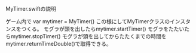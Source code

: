 MyTimer.swiftの説明

ゲーム内で
var mytimer = MyTimer()
この様にしてMyTimerクラスのインスタンスをつくる。
モグラが頭を出したらmytimer.startTimer()
モグラをたたいたらmytimer.stopTimer()
モグラが頭を出してからたたくまでの時間をmytimer.returnTimeDouble()で取得できる。

